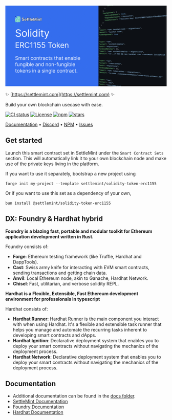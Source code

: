 ![logo](https://github.com/settlemint/solidity-token-erc1155/blob/main/OG_Solidity.jpg)

✨ [https://settlemint.com](https://settlemint.com) ✨

Build your own blockchain usecase with ease.

[![CI status](https://github.com/settlemint/solidity-token-erc1155/actions/workflows/solidity.yml/badge.svg?event=push&branch=main)](https://github.com/settlemint/solidity-token-erc1155/actions?query=branch%3Amain) [![License](https://img.shields.io/npm/l/@settlemint/solidity-token-erc1155)](https://fsl.software) [![npm](https://img.shields.io/npm/dw/@settlemint/solidity-token-erc1155)](https://www.npmjs.com/package/@settlemint/solidity-token-erc1155) [![stars](https://img.shields.io/github/stars/settlemint/solidity-token-erc1155)](https://github.com/settlemint/solidity-token-erc1155)

[Documentation](https://console.settlemint.com/documentation/) • [Discord](https://discord.com/invite/Mt5yqFrey9) • [NPM](https://www.npmjs.com/package/@settlemint/solidity-token-erc1155) • [Issues](https://github.com/settlemint/solidity-token-erc1155/issues)

## Get started

Launch this smart contract set in SettleMint under the `Smart Contract Sets` section. This will automatically link it to your own blockchain node and make use of the private keys living in the platform.

If you want to use it separately, bootstrap a new project using

```shell
forge init my-project --template settlemint/solidity-token-erc1155
```

Or if you want to use this set as a dependency of your own,

```shell
bun install @settlemint/solidity-token-erc1155
```

## DX: Foundry & Hardhat hybrid

**Foundry is a blazing fast, portable and modular toolkit for Ethereum application development written in Rust.**

Foundry consists of:

- **Forge**: Ethereum testing framework (like Truffle, Hardhat and DappTools).
- **Cast**: Swiss army knife for interacting with EVM smart contracts, sending transactions and getting chain data.
- **Anvil**: Local Ethereum node, akin to Ganache, Hardhat Network.
- **Chisel**: Fast, utilitarian, and verbose solidity REPL.

**Hardhat is a Flexible, Extensible, Fast Ethereum development environment for professionals in typescript**

Hardhat consists of:

- **Hardhat Runner**: Hardhat Runner is the main component you interact with when using Hardhat. It's a flexible and extensible task runner that helps you manage and automate the recurring tasks inherent to developing smart contracts and dApps.
- **Hardhat Ignition**: Declarative deployment system that enables you to deploy your smart contracts without navigating the mechanics of the deployment process.
- **Hardhat Network**: Declarative deployment system that enables you to deploy your smart contracts without navigating the mechanics of the deployment process.

## Documentation

- Additional documentation can be found in the [docs folder](./docs).
- [SettleMint Documentation](https://console.settlemint.com/documentation/docs/using-platform/integrated-development-environment/)
- [Foundry Documentation](https://book.getfoundry.sh/)
- [Hardhat Documentation](https://hardhat.org/hardhat-runner/docs/getting-started)


